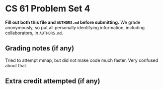 CS 61 Problem Set 4
===================

**Fill out both this file and `AUTHORS.md` before submitting.** We grade
anonymously, so put all personally identifying information, including
collaborators, in `AUTHORS.md`.

Grading notes (if any)
----------------------
Tried to attempt mmap, but did not make code much faster. Very confused about that. 


Extra credit attempted (if any)
-------------------------------
